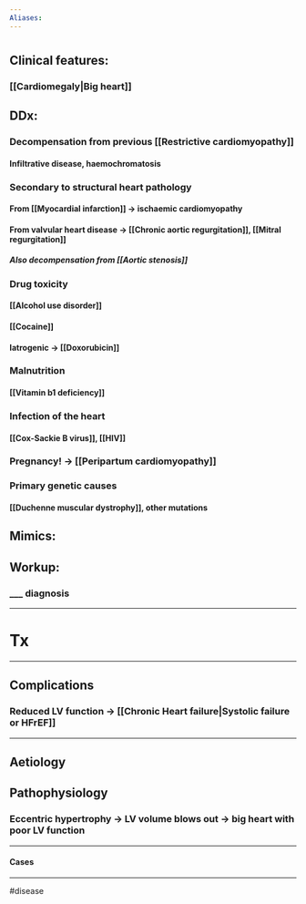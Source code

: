 ```yaml
---
Aliases:
---
```

# 
## Clinical features:
### [[Cardiomegaly|Big heart]]
## DDx:
### Decompensation from previous [[Restrictive cardiomyopathy]]
#### Infiltrative disease, haemochromatosis
### Secondary to structural heart pathology
#### From [[Myocardial infarction]] -> ischaemic cardiomyopathy
#### From valvular heart disease -> [[Chronic aortic regurgitation]], [[Mitral regurgitation]]
##### Also decompensation from [[Aortic stenosis]]
### Drug toxicity
#### [[Alcohol use disorder]]
#### [[Cocaine]]
#### Iatrogenic -> [[Doxorubicin]]
### Malnutrition
#### [[Vitamin b1 deficiency]]
### Infection of the heart
#### [[Cox-Sackie B virus]], [[HIV]]
### Pregnancy! -> [[Peripartum cardiomyopathy]]
### Primary genetic causes
#### [[Duchenne muscular dystrophy]], other mutations
## Mimics:
###
## Workup:
### ___ diagnosis
---
# Tx

---
## Complications
### Reduced LV function -> [[Chronic Heart failure|Systolic failure or HFrEF]]

---
## Aetiology
## Pathophysiology
### Eccentric hypertrophy -> LV volume blows out -> big heart with poor LV function 

---
#### Cases


---
#disease 